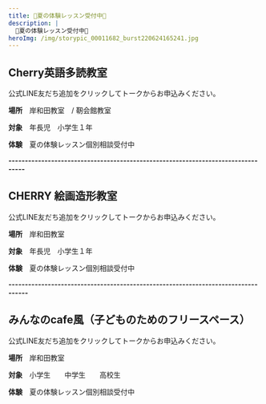 ```yaml
---
title: 🍒夏の体験レッスン受付中🍒
description: |
  🍒夏の体験レッスン受付中🍒
heroImg: /img/storypic_00011682_burst220624165241.jpg
---
```

## Cherry英語多読教室

公式LINE友だち追加をクリックしてトークからお申込みください。

**場所**　岸和田教室　/   靭会館教室　

**対象**　年長児　小学生１年　　

**体験**　夏の体験レッスン個別相談受付中

**\---------------------------------------------------------------------------------**

## CHERRY 絵画造形教室

公式LINE友だち追加をクリックしてトークからお申込みください。

**場所**　岸和田教室

**対象**　年長児　小学生１年　　

**体験**　夏の体験レッスン個別相談受付中

**\----------------------------------------------------------------------------------**

## みんなのcafe風（子どものためのフリースペース）

公式LINE友だち追加をクリックしてトークからお申込みください。

**場所**　岸和田教室

**対象**　小学生　　中学生　　高校生

**体験**　夏の体験レッスン個別相談受付中